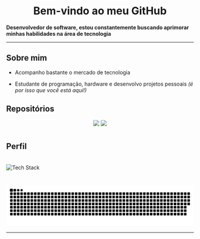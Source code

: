 <h1 align="center">Bem-vindo ao meu GitHub</h1>

**Desenvolvedor de software, estou constantemente buscando aprimorar minhas habilidades na área de tecnologia**

---

## Sobre mim

* Acompanho bastante o mercado de tecnologia

* Estudante de programação, hardware e desenvolvo projetos pessoais *(é por isso que você está aqui!)*

## Repositórios
<div align="center">
    <a href="https://github.com/Dimitri-Matheus/HSR-Script" target="_blank"><img src="https://github-readme-stats-delta-six-87.vercel.app/api/pin/?username=Dimitri-Matheus&repo=HSR-Script&theme=dark&show_owner=false&hide_border=false&bg_color=0d1117&text_color=ffffff&icon_color=4B70F0&title_color=ffffff&border_color=ffffff" target="_blank"></a>
    <a href="https://github.com/Dimitri-Matheus/Web-puzzle-Bitcoin" target="_blank"><img src="https://github-readme-stats-delta-six-87.vercel.app/api/pin/?username=Dimitri-Matheus&repo=Web-puzzle-Bitcoin&theme=dark&show_owner=false&hide_border=false&bg_color=0d1117&text_color=ffffff&icon_color=4B70F0&title_color=ffffff&border_color=ffffff" target="_blank"></a>
</div>

#

## Perfil
<div>
  <div style="display: inline_block"></div><br>
  <img height="100" width="1000" align="center" src="https://github-readme-tech-stack.vercel.app/api/cards?title=Tech+Stack&titleAlign=center&lineCount=1&theme=github_dark_green&width=460&hideBg=true&bg=%230D1117&badge=%23161B22&border=%23ffffff&titleColor=%234B70F0&line1=python%2Cpython%2Cffffff%3Bhtml5%2Chtml%2Cffffff%3Bcss3%2Ccss%2Cffffff%3Bjavascript%2Cjavascript%2Cffffff%3B" alt="Tech Stack" />
</div>

#

![snake gif](https://github.com/Dimitri-Matheus/Dimitri-Matheus/blob/output/github-contribution-grid-snake-dark.svg)

---
